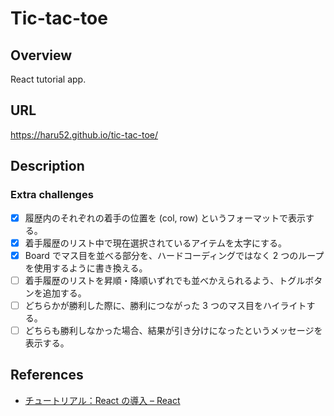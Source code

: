 # Tic-tac-toe

## Overview

React tutorial app.

## URL

<https://haru52.github.io/tic-tac-toe/>

## Description

### Extra challenges

- [x] 履歴内のそれぞれの着手の位置を (col, row) というフォーマットで表示する。
- [x] 着手履歴のリスト中で現在選択されているアイテムを太字にする。
- [x] Board でマス目を並べる部分を、ハードコーディングではなく 2 つのループを使用するように書き換える。
- [ ] 着手履歴のリストを昇順・降順いずれでも並べかえられるよう、トグルボタンを追加する。
- [ ] どちらかが勝利した際に、勝利につながった 3 つのマス目をハイライトする。
- [ ] どちらも勝利しなかった場合、結果が引き分けになったというメッセージを表示する。

## References

- [チュートリアル：React の導入 – React](https://ja.reactjs.org/tutorial/tutorial.html)

